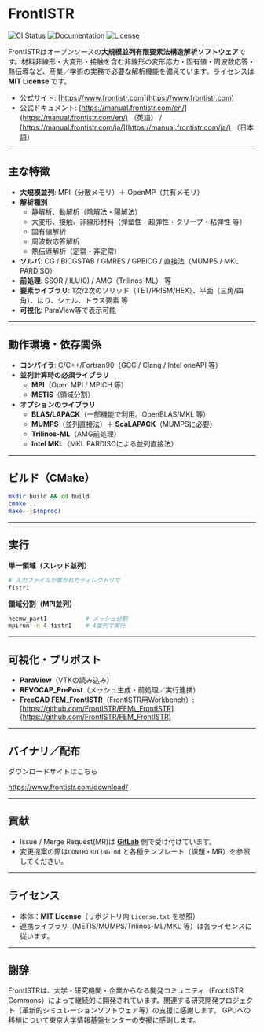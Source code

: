 # FrontISTR

[![CI Status](https://gitlab.com/frontistr-commons/frontistr/badges/master/pipeline.svg)](https://gitlab.com/frontistr-commons/frontistr/-/pipelines)
[![Documentation](https://img.shields.io/badge/docs-latest-blue)](https://manual.frontistr.com/en/)
[![License](https://img.shields.io/badge/license-MIT-green)](License.txt)

FrontISTRはオープンソースの**大規模並列有限要素法構造解析ソフトウェア**です。材料非線形・大変形・接触を含む非線形の変形応力・固有値・周波数応答・熱伝導など、産業／学術の実務で必要な解析機能を備えています。ライセンスは **MIT License** です。

* 公式サイト: [https://www.frontistr.com](https://www.frontistr.com)
* 公式ドキュメント: [https://manual.frontistr.com/en/](https://manual.frontistr.com/en/) （英語） / [https://manual.frontistr.com/ja/](https://manual.frontistr.com/ja/) （日本語）

---

## 主な特徴

* **大規模並列**: MPI（分散メモリ）＋ OpenMP（共有メモリ）
* **解析種別**
  * 静解析、動解析（陰解法・陽解法）
  * 大変形、接触、非線形材料（弾塑性・超弾性・クリープ・粘弾性 等）
  * 固有値解析
  * 周波数応答解析
  * 熱伝導解析（定常・非定常）
* **ソルバ**: CG / BiCGSTAB / GMRES / GPBiCG / 直接法（MUMPS / MKL PARDISO）
* **前処理**: SSOR / ILU(0) / AMG（Trilinos-ML） 等
* **要素ライブラリ**: 1次/2次のソリッド（TET/PRISM/HEX）、平面（三角/四角）、はり、シェル、トラス要素 等
* **可視化**: ParaView等で表示可能

---

## 動作環境・依存関係

* **コンパイラ**: C/C++/Fortran90（GCC / Clang / Intel oneAPI 等）
* **並列計算時の必須ライブラリ**
  * **MPI**（Open MPI / MPICH 等）
  * **METIS**（領域分割）
* **オプションのライブラリ**
  * **BLAS/LAPACK**（一部機能で利用。OpenBLAS/MKL 等）
  * **MUMPS**（並列直接法）＋ **ScaLAPACK**（MUMPSに必要）
  * **Trilinos-ML**（AMG前処理）
  * **Intel MKL**（MKL PARDISOによる並列直接法）

---

## ビルド（CMake）

```bash
mkdir build && cd build
cmake ..
make -j$(nproc)
```

---

## 実行

**単一領域（スレッド並列）**

```bash
# 入力ファイルが置かれたディレクトリで
fistr1
```

**領域分割（MPI並列）**

```bash
hecmw_part1           # メッシュ分割
mpirun -n 4 fistr1    # 4並列で実行
```

---

## 可視化・プリポスト

* **ParaView**（VTKの読み込み）
* **REVOCAP\_PrePost**（メッシュ生成・前処理／実行連携）
* **FreeCAD FEM\_FrontISTR**（FrontISTR用Workbench）: [https://github.com/FrontISTR/FEM\_FrontISTR](https://github.com/FrontISTR/FEM_FrontISTR)

---

## バイナリ／配布

ダウンロードサイトはこちら

https://www.frontistr.com/download/

---

## 貢献

* Issue / Merge Request(MR)は **[GitLab](https://gitlab.com/FrontISTR-Commons/FrontISTR)** 側で受け付けています。
* 変更提案の際は`CONTRIBUTING.md` と各種テンプレート（課題・MR）を参照してください。

---

## ライセンス

* 本体：**MIT License**（リポジトリ内 `License.txt` を参照）
* 連携ライブラリ（METIS/MUMPS/Trilinos-ML/MKL 等）は各ライセンスに従います。

---

## 謝辞

FrontISTRは、大学・研究機関・企業からなる開発コミュニティ（FrontISTR Commons）によって継続的に開発されています。関連する研究開発プロジェクト（革新的シミュレーションソフトウェア等）の支援に感謝します。
GPUへの移植について東京大学情報基盤センターの支援に感謝します。
